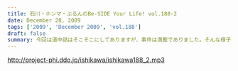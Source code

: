 ```yaml
---
title: 石川・ホンマ・ぶるんのBe-SIDE Your Life! vol.188-2
date: December 28, 2009
tags: ['2009', 'December 2009', 'vol.188']
draft: false
summary: 今回は道中話はそこそこにしてありますが、事件は満載でありました。そんな様子の公開は１２／２５のイベントにて！！来られる人はお楽しみに！！NAMAE
---
```


http://project-phi.ddo.jp/ishikawa/ishikawa188_2.mp3